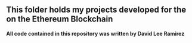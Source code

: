 ## This folder holds my projects developed for the on the Ethereum Blockchain

**All code contained in this repository was written by David Lee Ramirez**

